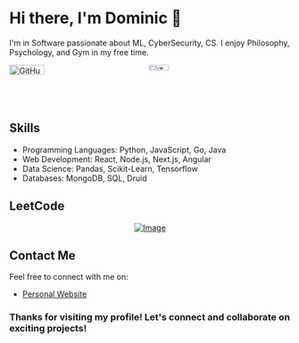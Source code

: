 <!-- Introduction Section -->
# Hi there, I'm Dominic 👋

I'm in Software passionate about ML, CyberSecurity, CS. I enjoy Philosophy, Psychology, and Gym in my free time.

<!-- GitHub Stats Section -->
<div style="display: flex; justify-content: space-between; max-width: 500px;">
    <a href="https://github.com/VeroDomenico" style="flex: 1;">
        <img src="https://github-readme-stats.vercel.app/api?username=VeroDomenico&show_icons=true&theme=radical" alt="GitHub Stats" style="width: 50%; height: auto;">
    </a>
    <a href="https://github.com/VeroDomenico" style="flex: 1;">
        <img src="https://github-readme-stats.vercel.app/api/top-langs/?username=VeroDomenico&theme=radical&layout=compact" alt="Top Langs" style="width: 38%; height: auto;">
    </a>
</div>






<!-- Skills Section -->
## Skills

- Programming Languages: Python, JavaScript, Go, Java
- Web Development: React, Node.js, Next.js, Angular
- Data Science: Pandas, Scikit-Learn, Tensorflow
- Databases: MongoDB, SQL, Druid

## LeetCode
<div style="display: flex; justify-content: center; align-items: center; max-width: 500px; margin: 0 auto;">
    <a href="https://leetcode.com/vero_domenico/" target="_blank">
        <img src="https://camo.githubusercontent.com/b499cf94d8acfc7f2ce4828baf9a5371852f38f17fb30470e41eb595049a2e16/68747470733a2f2f6c656574636172642e6a61636f626c696e2e636f6f6c2f7665726f5f646f6d656e69636f3f6578743d686561746d6170" alt="Image">
    </a>
</div>

<!-- - Other Skills: [List any other relevant skills] -->

<!-- Projects Section 
## Featured Projects

- [Portofolio](Link to Project): 
- [Project Name](Link to Project): 
- [Project Name](Link to Project):
-->

<!-- Achievements Section 
## Achievements

- 🏆 [Achievement Name](Link): Description of the achievement.
- 🏆 [Achievement Name](Link): Description of the achievement.
-->
<!-- Blog Section 
## Blog Posts

- [Blog Post Title](Link): Brief description of the blog post.
- [Blog Post Title](Link): Brief description of the blog post.
-->

<!-- Contact Section -->
## Contact Me

Feel free to connect with me on:

- [Personal Website](https://www.domec.dev/)

<!-- Footer Section -->
### Thanks for visiting my profile! Let's connect and collaborate on exciting projects!

<!---
VeroDomenico/VeroDomenico is a ✨ special ✨ repository because its `README.md` (this file) appears on your GitHub profile.
You can click the Preview link to take a look at your changes.
--->
